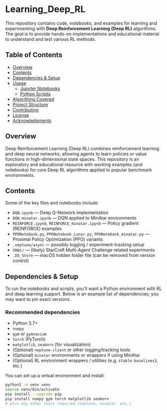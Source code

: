 # Learning_Deep_RL

This repository contains code, notebooks, and examples for learning and experimenting with **Deep Reinforcement Learning (Deep RL)** algorithms. The goal is to provide hands-on implementations and educational material to understand and test various RL methods.

## Table of Contents

- [Overview](#overview)  
- [Contents](#contents)  
- [Dependencies & Setup](#dependencies--setup)  
- [Usage](#usage)  
  - [Jupyter Notebooks](#jupyter-notebooks)  
  - [Python Scripts](#python-scripts)  
- [Algorithms Covered](#algorithms-covered)  
- [Project Structure](#project-structure)  
- [Contributing](#contributing)  
- [License](#license)  
- [Acknowledgments](#acknowledgments)  

## Overview

Deep Reinforcement Learning (Deep RL) combines reinforcement learning and deep neural networks, allowing agents to learn policies or value functions in high-dimensional state spaces. This repository is an exploratory and educational resource with working examples (and notebooks) for core Deep RL algorithms applied to popular benchmark environments.

## Contents

Some of the key files and notebooks include:

- `DQN.ipynb` — Deep Q-Network implementation  
- `DQN_minatar.ipynb` — DQN applied to MinAtar environments  
- `REINFORCE.ipynb`, `REINFORCE_minatar.ipynb` — Policy gradient (REINFORCE) examples  
- `PPONotebook.py`, `PPONotebook_Lunar.py`, `PPONotebook_minatar.py` — Proximal Policy Optimization (PPO) variants  
- `.neptune/async` — possibly logging / experiment-tracking setup  
- `SMAC/` — (likely) StarCraft Multi-Agent Challenge related experiments  
- `.DS_Store` — macOS hidden folder file (can be removed from version control)

## Dependencies & Setup

To run the notebooks and scripts, you’ll want a Python environment with RL and deep learning support. Below is an example list of dependencies; you may want to pin exact versions.

### Recommended dependencies

- Python 3.7+  
- `numpy`  
- `gym` or `gymnasium`  
- `torch` (PyTorch)  
- `matplotlib`, `seaborn` (for visualization)  
- (Optional) `neptune-client` or other logging/tracking tools  
- (Optional) `minatar` environments or wrappers if using MinAtar  
- (Optional) RL environment wrappers / utilities (e.g. `stable-baselines3`, etc.)

You can set up a virtual environment and install:

```bash
python3 -m venv venv
source venv/bin/activate
pip install --upgrade pip
pip install numpy gym torch matplotlib seaborn
# plus any other tools required (neptune, minatar, etc.)
